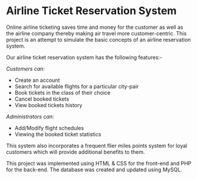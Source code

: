 # Airline Ticket Reservation System
Online airline ticketing saves time and money for the customer as well as the airline company thereby making air travel more customer-centric. This project is an attempt to simulate the basic concepts of an airline reservation system.

Our airline ticket reservation system has the following features:- 

*Customers can:*
* Create an account
* Search for available flights for a particular city-pair
* Book tickets in the class of their choice
* Cancel booked tickets
* View booked tickets history 

*Administrators can:*
* Add/Modify flight schedules
* Viewing the booked ticket statistics

This system also incorporates a frequent flier miles points system for loyal customers which will provide additional benefits to them.


This project was implemented using HTML & CSS for the front-end and PHP for the back-end. The database was created and updated using MySQL.
